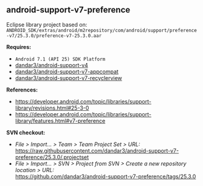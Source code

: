 ## android-support-v7-preference

Eclipse library project based on:<br/>
`ANDROID_SDK/extras/android/m2repository/com/android/support/preference-v7/25.3.0/preference-v7-25.3.0.aar`

**Requires:**
- `Android 7.1 (API 25) SDK Platform`
- [dandar3/android-support-v4](https://github.com/dandar3/android-support-v4/tree/25.3.0)
- [dandar3/android-support-v7-appcompat](https://github.com/dandar3/android-support-v7-appcompat/tree/25.3.0)
- [dandar3/android-support-v7-recyclerview](https://github.com/dandar3/android-support-v7-recyclerview/tree/25.3.0)

**References:**
- https://developer.android.com/topic/libraries/support-library/revisions.html#25-3-0
- https://developer.android.com/topic/libraries/support-library/features.html#v7-preference

**SVN checkout:**
- _File > Import... > Team > Team Project Set > URL:_<br/>
  https://raw.githubusercontent.com/dandar3/android-support-v7-preference/25.3.0/.projectset
- _File > Import... > SVN > Project from SVN > Create a new repository location > URL:_<br/>
  https://github.com/dandar3/android-support-v7-preference/tags/25.3.0